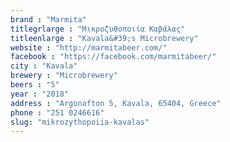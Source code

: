 ```yaml
---
brand : "Marmita"
titlegrlarge : "Μικροζυθοποιία Καβάλας"
titleenlarge : "Kavala&#39;s Microbrewery"
website : "http://marmitabeer.com/"
facebook : "https://facebook.com/marmitabeer/"
city : "Kavala"
brewery : "Microbrewery"
beers : "5"
year : "2018"
address : "Argonafton 5, Kavala, 65404, Greece"
phone : "251 0246616"
slug: "mikrozythopoiia-kavalas"
---
```

